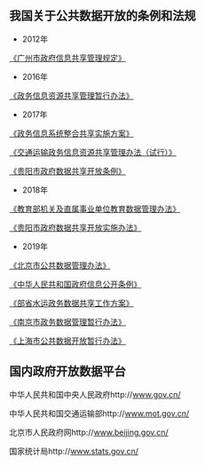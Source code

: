 ## 我国关于公共数据开放的条例和法规

- 2012年

[《广州市政府信息共享管理规定》](http://www.gz.gov.cn/gzgov/s8263/201206/947942.shtml) 

- 2016年

[《政务信息资源共享管理暂行办法》](http://www.gov.cn/zhengce/content/2016-09/19/content_5109486.htm)

- 2017年

[《政务信息系统整合共享实施方案》](http://www.gov.cn/zhengce/content/2017-05/18/content_5194971.htm)

[《交通运输政务信息资源共享管理办法（试行）》](http://www.mot.gov.cn/zxft2017/zhengwuxxzygx/)

[《贵阳市政府数据共享开放条例》](http://www.guiyang.gov.cn/zwwgk/jcgk/jchgk/fggw/20180930/i1818010.html)

- 2018年

[《教育部机关及直属事业单位教育数据管理办法》](http://www.moe.gov.cn/srcsite/A03/s7050/201802/t20180211_327248.html)

[《贵阳市政府数据共享开放实施办法》](http://www.guiyang.gov.cn/zfxxgk/fgwj/sfwj/zfl/20180118/i1457977.html)

- 2019年

[《北京市公共数据管理办法》](http://www.beijing.gov.cn/zfxxgk/110069/zwdt53/2019-07/15/content_c07acbde3cc04ad28274e96df537c44d.shtml)

[《中华人民共和国政府信息公开条例》](http://www.gov.cn/zhengce/content/2019-04/15/content_5382991.htm)

[《部省水运政务数据共享工作方案》](http://www.gov.cn/xinwen/2019-08/21/content_5423022.htm)

[《南京市政务数据管理暂行办法》](http://cgj.nanjing.gov.cn/xinyongjianshe/xyzcfg/201909/t20190904_1645383.html)

[《上海市公共数据开放暂行办法》](http://www.shanghai.gov.cn/nw2/nw2314/nw2319/nw12344/u26aw62638.html)


## 国内政府开放数据平台

中华人民共和国中央人民政府http://www.gov.cn/

中华人民共和国交通运输部http://www.mot.gov.cn/

北京市人民政府网http://www.beijing.gov.cn/

国家统计局http://www.stats.gov.cn/








